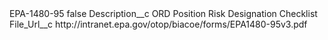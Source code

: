 <?xml version="1.0" encoding="UTF-8"?>
<CustomMetadata xmlns="http://soap.sforce.com/2006/04/metadata" xmlns:xsi="http://www.w3.org/2001/XMLSchema-instance" xmlns:xsd="http://www.w3.org/2001/XMLSchema">
    <label>EPA-1480-95</label>
    <protected>false</protected>
    <values>
        <field>Description__c</field>
        <value xsi:type="xsd:string">ORD Position Risk Designation Checklist</value>
    </values>
    <values>
        <field>File_Url__c</field>
        <value xsi:type="xsd:string">http://intranet.epa.gov/otop/biacoe/forms/EPA1480-95v3.pdf</value>
    </values>
</CustomMetadata>

